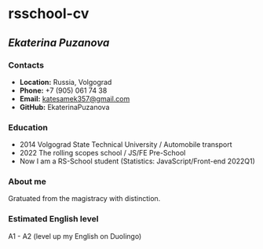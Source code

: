 # **rsschool-cv**
## ***Ekaterina Puzanova***
### **Contacts**
* **Location:** Russia, Volgograd
* **Phone:** +7 (905) 061 74 38
* **Email:** katesamek357@gmail.com
* **GitHub:** EkaterinaPuzanova
### **Education**
* 2014 Volgograd State Technical University / Automobile transport
* 2022 The rolling scopes school / JS/FE Pre-School
* Now I am a RS-School student (Statistics: JavaScript/Front-end 2022Q1)
### **About me**
Gratuated from the magistracy with distinction.
### **Estimated English level**
A1 - A2 (level up my English on Duolingo)